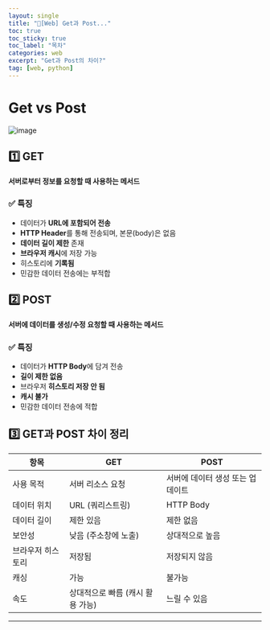 ```yaml
---
layout: single
title: "📘[Web] Get과 Post..."
toc: true
toc_sticky: true
toc_label: "목차"
categories: web
excerpt: "Get과 Post의 차이?"
tag: [web, python]
---
```

# Get vs Post

![image](https://velog.velcdn.com/images/soopy368/post/1eba5f07-d2f3-4239-abd5-627b9eff7008/image.png)

## 1️⃣ GET

 **서버로부터 정보를 요청할 때 사용하는 메서드**

### ✅ 특징
- 데이터가 **URL에 포함되어 전송**
- **HTTP Header**를 통해 전송되며, 본문(body)은 없음
- **데이터 길이 제한** 존재
- **브라우저 캐시**에 저장 가능
- 히스토리에 **기록됨**
- 민감한 데이터 전송에는 부적합

## 2️⃣ POST

 **서버에 데이터를 생성/수정 요청할 때 사용하는 메서드**

### ✅ 특징
- 데이터가 **HTTP Body**에 담겨 전송
- **길이 제한 없음**
- 브라우저 **히스토리 저장 안 됨**
- **캐시 불가**
- 민감한 데이터 전송에 적합

## 3️⃣ GET과 POST 차이 정리

| 항목           | GET                                  | POST                                 |
|----------------|---------------------------------------|---------------------------------------|
| 사용 목적       | 서버 리소스 요청                      | 서버에 데이터 생성 또는 업데이트         |
| 데이터 위치     | URL (쿼리스트링)                     | HTTP Body                             |
| 데이터 길이     | 제한 있음                             | 제한 없음                             |
| 보안성          | 낮음 (주소창에 노출)                 | 상대적으로 높음                        |
| 브라우저 히스토리 | 저장됨                               | 저장되지 않음                         |
| 캐싱            | 가능                                 | 불가능                                |
| 속도            | 상대적으로 빠름 (캐시 활용 가능)      | 느릴 수 있음                           |

---